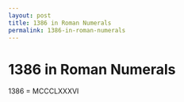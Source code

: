 ```yaml
---
layout: post
title: 1386 in Roman Numerals
permalink: 1386-in-roman-numerals
---
```


# 1386 in Roman Numerals

1386 = MCCCLXXXVI
